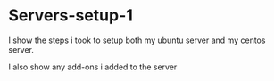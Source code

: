 # Servers-setup-1
I show the steps i took to setup both my ubuntu server and my centos server.

I also show any add-ons i added to the server
